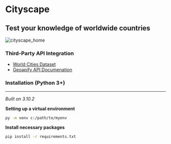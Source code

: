 # Cityscape
## **Test your knowledge of worldwide countries**
![cityscape_home](https://user-images.githubusercontent.com/61719557/162269599-bc7b515a-0bb8-40f1-a46d-ee4ad70631f7.PNG)

### Third-Party API Integration
* [World Cities Dataset](https://www.kaggle.com/juanmah/world-cities)
* [Geoapify API Documenation](https://apidocs.geoapify.com/)

### Installation (Python 3+)
---

*Built on 3.10.2*

**Setting up a virtual environment**

```bash
py -m venv c:/path/to/myenv
```

**Install necessary packages**

```bash
pip install -r requirements.txt
```

